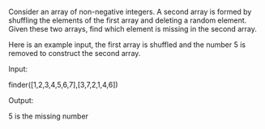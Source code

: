 Consider an array of non-negative integers. A second array is formed by shuffling the elements of the first array and deleting a random element. Given these two arrays, find which element is missing in the second array.

Here is an example input, the first array is shuffled and the number 5 is removed to construct the second array.

Input:

finder([1,2,3,4,5,6,7],[3,7,2,1,4,6])

Output:

5 is the missing number
